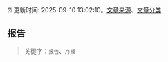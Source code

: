:alarm_clock: 更新时间: 2025-09-10 13:02:10。[文章来源](/README.md)、[文章分类](/TAGS.md)

## 报告


> 关键字：`报告`、`月报`



